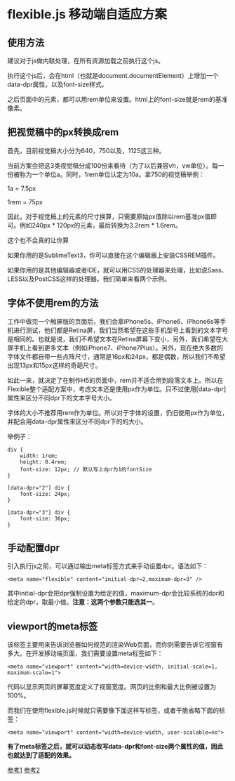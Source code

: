 # flexible.js 移动端自适应方案

## 使用方法

建议对于js做内联处理，在所有资源加载之前执行这个js。

执行这个js后，会在html（也就是document.documentElement）上增加一个data-dpr属性，以及font-size样式。

之后页面中的元素，都可以用rem单位来设置。html上的font-size就是rem的基准像素。

## 把视觉稿中的px转换成rem

首先，目前视觉稿大小分为640，750以及，1125这三种。

当前方案会把这3类视觉稿分成100份来看待（为了以后兼容vh，vw单位）。每一份被称为一个单位a。同时，1rem单位认定为10a。拿750的视觉稿举例：

1a = 7.5px

1rem = 75px

因此，对于视觉稿上的元素的尺寸换算，只需要原始px值除以rem基准px值即可。例如240px * 120px的元素，最后转换为3.2rem * 1.6rem。

这个也不会真的让你算

如果你用的是SublimeText3，你可以直接在这个编辑器上安装CSSREM插件。

如果你用的是其他编辑器或者IDE，就可以用CSS的处理器来处理，比如说Sass、LESS以及PostCSS这样的处理器。我们简单来看两个示例。

## 字体不使用rem的方法

工作中做完一个触屏版的页面后，我们会拿iPhone5s、iPhone6、iPhone6s等手机进行测试，他们都是Retina屏，我们当然希望在这些手机型号上看到的文本字号是相同的。也就是说，我们不希望文本在Retina屏幕下变小，另外，我们希望在大屏手机上看到更多文本（例如iPhone7、iPhone7Plus）。另外，现在绝大多数的字体文件都自带一些点阵尺寸，通常是16px和24px，都是偶数，所以我们不希望出现13px和15px这样的奇葩尺寸。

如此一来，就决定了在制作H5的页面中，rem并不适合用到段落文本上。所以在Flexible整个适配方案中，考虑文本还是使用px作为单位。只不过使用[data-dpr]属性来区分不同dpr下的文本字号大小。


字体的大小不推荐用rem作为单位。所以对于字体的设置，仍旧使用px作为单位，并配合用data-dpr属性来区分不同dpr下的的大小。

举例子：

```
div {
    width: 1rem; 
    height: 0.4rem;
    font-size: 12px; // 默认写上dpr为1的fontSize
}

[data-dpr="2"] div {
    font-size: 24px;
}

[data-dpr="3"] div {
    font-size: 36px;
}
```
## 手动配置dpr

引入执行js之前，可以通过输出meta标签方式来手动设置dpr。语法如下：
```
<meta name="flexible" content="initial-dpr=2,maximum-dpr=3" />
```
其中initial-dpr会把dpr强制设置为给定的值，maximum-dpr会比较系统的dpr和给定的dpr，取最小值。**注意：这两个参数只能选其一**。

## viewport的meta标签

该标签主要用来告诉浏览器如何规范的渲染Web页面，而你则需要告诉它视窗有多大。在开发移动端页面，我们需要设置meta标签如下：

```
<meta name="viewport" content="width=device-width, initial-scale=1, maximum-scale=1">
```
代码以显示网页的屏幕宽度定义了视窗宽度。网页的比例和最大比例被设置为100%。

而我们在使用flexible.js时候就只需要像下面这样写<meta>标签，或者干脆省略下面的标签：

```
<meta name="viewport" content="width=device-width, user-scalable=no">
```
**有了meta标签之后，就可以动态改写data-dpr和font-size两个属性的值，因此也就达到了适配的效果。**

[参考1](http://570109268.iteye.com/blog/2410021)
[参考2](https://www.jianshu.com/p/04efb4a1d2f8)